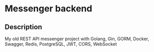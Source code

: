 # Messenger backend

## Description

My old REST API messenger project with Golang, Gin, GORM, Docker, Swagger, Redis, PostgreSQL, JWT, CORS, WebSocket
